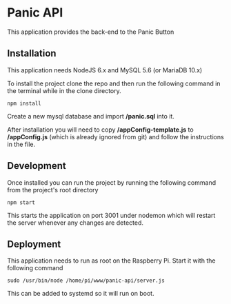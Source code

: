 # Panic API

This application provides the back-end to the Panic Button

## Installation

This application needs NodeJS 6.x and MySQL 5.6 (or MariaDB 10.x)

To install the project clone the repo and then run the following command in the terminal while in the clone directory.
```
npm install
```
Create a new mysql database and import **/panic.sql** into it. 

After installation you will need to copy **/appConfig-template.js** to **/appConfig.js** (which is already ignored from git) and follow the instructions in the file.

## Development

Once installed you can run the project by running the following command from the project's root directory

```
npm start
```

This starts the application on port 3001 under nodemon which will restart the server whenever any changes are detected.

## Deployment
This application needs to run as root on the Raspberry Pi.  Start it with the following command

```
sudo /usr/bin/node /home/pi/www/panic-api/server.js
```

This can be added to systemd so it will run on boot.